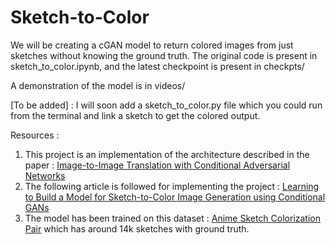 # Sketch-to-Color
We will be creating a cGAN model to return colored images from just sketches without knowing the ground truth. The original code is present in sketch_to_color.ipynb, and the latest checkpoint is present in checkpts/ 

A demonstration of the model is in videos/

[To be added] : I will soon add a sketch_to_color.py file which you could run from the terminal and link a sketch to get the colored output.

Resources : 
1. This project is an implementation of the architecture described in the paper : [Image-to-Image Translation with Conditional Adversarial Networks](https://arxiv.org/pdf/1611.07004.pdf)
2. The following article is followed for implementing the project : [Learning to Build a Model for Sketch-to-Color Image Generation using Conditional GANs](https://towardsdatascience.com/generative-adversarial-networks-gans-89ef35a60b69)
3. The model has been trained on this dataset : [Anime Sketch Colorization Pair](https://www.kaggle.com/ktaebum/anime-sketch-colorization-pair) which has around 14k sketches with ground truth.
